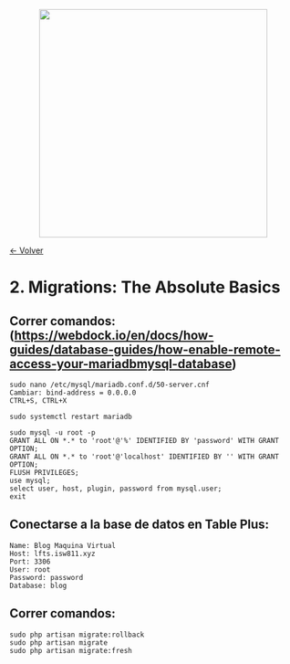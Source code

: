 <p align="center"><a href="https://laravel.com" target="_blank"><img src="https://raw.githubusercontent.com/laravel/art/master/logo-lockup/5%20SVG/2%20CMYK/1%20Full%20Color/laravel-logolockup-cmyk-red.svg" width="400"></a></p>

[<- Volver](../../README.md)

# 2. Migrations: The Absolute Basics

## Correr comandos: (https://webdock.io/en/docs/how-guides/database-guides/how-enable-remote-access-your-mariadbmysql-database)

    sudo nano /etc/mysql/mariadb.conf.d/50-server.cnf
    Cambiar: bind-address = 0.0.0.0
    CTRL+S, CTRL+X

    sudo systemctl restart mariadb

    sudo mysql -u root -p
    GRANT ALL ON *.* to 'root'@'%' IDENTIFIED BY 'password' WITH GRANT OPTION;
    GRANT ALL ON *.* to 'root'@'localhost' IDENTIFIED BY '' WITH GRANT OPTION;
    FLUSH PRIVILEGES;
    use mysql;
    select user, host, plugin, password from mysql.user;
    exit

## Conectarse a la base de datos en Table Plus:

    Name: Blog Maquina Virtual
    Host: lfts.isw811.xyz
    Port: 3306
    User: root
    Password: password
    Database: blog

## Correr comandos:

    sudo php artisan migrate:rollback
    sudo php artisan migrate
    sudo php artisan migrate:fresh
